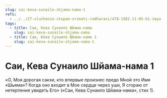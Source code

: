```yaml
---
slug: sai-keva-sunailo-shjama-nama-1
refs:
  - ../../27-sluzhenie-stopam-srimati-radharani/478-1982-11-05-b1-imya-krishny-plenyaet-serdtse-cherez-sluh-chuvstva-radharani-v-poezii-chandidasa.md
tags:
  - title: Саи, Кева Сунаило Шйама-нама
    slug: sai-keva-sunailo-shjama-nama
  - title: Саи, Кева Сунаило Шйама-нама 1
    slug: sai-keva-sunailo-shjama-nama-1
---
```


# Саи, Кева Сунаило Шйама-нама 1

«О, Моя дорогая сакхи, кто впервые произнес предо Мной это Имя «Шьяма»? Когда оно входит в Мое сердце через уши, Я сгораю от нетерпения увидеть Его» («Саи, Кева Сунаило Шйама-нама», стих 1).

